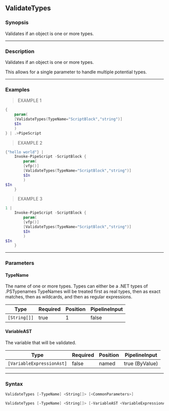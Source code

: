 ValidateTypes
-------------

### Synopsis
Validates if an object is one or more types.

---

### Description

Validates if an object is one or more types.  

This allows for a single parameter to handle multiple potential types.

---

### Examples
> EXAMPLE 1

```PowerShell
{
    param(
    [ValidateTypes(TypeName="ScriptBlock","string")]
    $In
    )
} | .>PipeScript
```
> EXAMPLE 2

```PowerShell
{"hello world"} |
    Invoke-PipeScript -ScriptBlock {
        param(
        [vfp()]
        [ValidateTypes(TypeName="ScriptBlock","string")]            
        $In
        )
$In
    }
```
> EXAMPLE 3

```PowerShell
1 | 
    Invoke-PipeScript -ScriptBlock {
        param(
        [vfp()]
        [ValidateTypes(TypeName="ScriptBlock","string")]            
        $In
        )
$In
    }
```

---

### Parameters
#### **TypeName**
The name of one or more types.
Types can either be a .NET types of .PSTypenames
TypeNames will be treated first as real types, then as exact matches, then as wildcards, and then as regular expressions.

|Type        |Required|Position|PipelineInput|
|------------|--------|--------|-------------|
|`[String[]]`|true    |1       |false        |

#### **VariableAST**
The variable that will be validated.

|Type                     |Required|Position|PipelineInput |
|-------------------------|--------|--------|--------------|
|`[VariableExpressionAst]`|false   |named   |true (ByValue)|

---

### Syntax
```PowerShell
ValidateTypes [-TypeName] <String[]> [<CommonParameters>]
```
```PowerShell
ValidateTypes [-TypeName] <String[]> [-VariableAST <VariableExpressionAst>] [<CommonParameters>]
```
